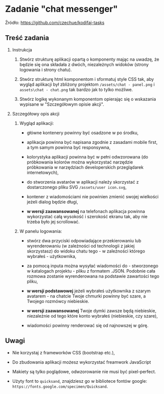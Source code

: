 # Zadanie "chat messenger"

Źródło: https://github.com/czechue/kodifaj-tasks

## Treść zadania

1. Instrukcja

    1. Stwórz strukturę aplikacji opartą o komponenty mając na uwadzę, że będzie się ona składała z dwóch, niezależnych widoków (strony logowania i strony chatu).
    
    2. Stwórz strukturę html komponentom i sformatuj style CSS tak, aby wygląd aplikacji był zbliżony projektom `/assets/chat - panel.png` i `assets\chat - chat.png` tak bardzo jak to tylko możliwe.

    3. Stwórz logikę wykonanym komponentom opierając się o wskazania wypisane w "Szczegółowym opisie akcji".
    
2. Szczegółowy opis akcji

    1. Wygląd aplikacji:

        - główne kontenery powinny być osadzone w po środku,

        - aplikacja powinna być napisana zgodnie z zasadami mobile first, a tym samym powinna być responsywna,

        - kolorystyka aplikacji powinna być w pełni odwzorowana (do próbkowania kolorów można wykorzystać narzędzie próbkowania w narzędziach developerskich przeglądarek internetowych),

        - do stworzenia avatarów w aplikacji należy skorzystać z dostarczonego pliku SVG `/assets/user icon.svg`,

        - kontener z wiadomościami nie powinien zmienić swojej wielkości jeżeli dialog będzie długi,

        - **w wersji zaawansowanej** na telefonach aplikacja powinna wykorzystać całą wysokość i szerokość ekranu tak, aby nie trzeba było jej scrollować.

    2. W panelu logowania:

        - stwórz dwa przyciski odpowiadające przekierowaniu lub wyrenderowaniu (w zależności od technologii z jakiej skorzystasz) do widoku chatu tego - w zależności którego wybrałeś - użytkownika,

        - za pomocą inputa można wysyłać wiadomości do - stworzonego w katalogach projektu - pliku z formatem .JSON. Podobnie cała rozmowa zostanie wyrenderowana na podstawie zawartości tego pliku,

        - **w wersji podstawowej** jeżeli wybrałeś użytkownika z szarym avatarem - na chatcie Twoje chmurki powinny być szare, a Twojego rozmówcy niebieskie.

        - **w wersji zaawansowanej** Twoje dymki zawsze będą niebieskie, niezależnie od tego które konto wybrałeś (niebieskie, czy szare),

        - wiadomości powinny renderować się od najnowszej w górę.

    
## Uwagi
    
*   Nie korzystaj z frameworków CSS (bootstrap etc.),

*   Do zbudowania aplikacji możesz wykorzystać freamwork JavaScript

*   Makiety są tylko poglądowe, odwzorowanie nie musi być pixel-perfect.

*   Użyty font to `quicksand`, znajdziesz go w bibliotece fontów google: `https://fonts.google.com/specimen/Quicksand`.